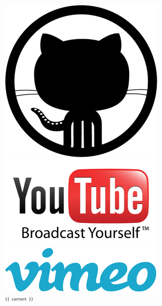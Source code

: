 <!DOCTYPE html>
<html>
<meta charset='utf-8'>

<title>{{ page.title }}</title>

<link rel='stylesheet' href='css/style.css'>

<body>

<div class='right'>
    <img src='img/blacktocat.png' alt='blacktocat'>
    <br>
    <img src='img/youtube.png' alt='youtube'>
    <br>
    <img src='img/vimeo.png' alt='vimeo'>
</div>

<div id='container'>

    {{ content }}

</div>
</body>
</html>
